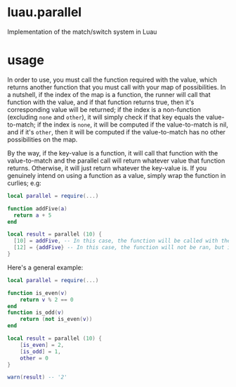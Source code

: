 # luau.parallel
Implementation of the match/switch system in Luau

# usage
In order to use, you must call the function required with the value, which returns another function that you must call with your map of possibilities. In a nutshell, if the index of the map is a function, the runner will call that function with the value, and if that function returns true, then it's corresponding value will be returned; if the index is a non-function (excluding `none` and `other`), it will simply check if that key equals the value-to-match; if the index is `none`, it will be computed if the value-to-match is nil, and if it's `other`, then it will be computed if the value-to-match has no other possibilities on the map.

By the way, if the key-value is a function, it will call that function with the value-to-match and the parallel call will return whatever value that function returns. Otherwise, it will just return whatever the key-value is. If you genuinely intend on using a function as a value, simply wrap the function in curlies; e.g:

```lua
local parallel = require(...)

function addFive(a)
  return a + 5
end

local result = parallel (10) {
  [10] = addFive, -- In this case, the function will be called with the value-to-match, and the value returned by the parallel statement will be whatever the function given returns!
  [12] = {addFive} -- In this case, the function will not be ran, but instead, returned. Don't worry about the curlies; they'll be removed during computation.
} 
```

Here's a general example:

```lua
local parallel = require(...)

function is_even(v)
	return v % 2 == 0
end
function is_odd(v)
	return (not is_even(v)) 
end

local result = parallel (10) {
	[is_even] = 2,
	[is_odd] = 1,
	other = 0
}

warn(result) -- '2'

```
